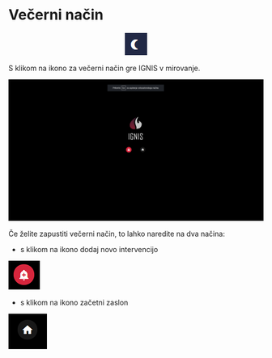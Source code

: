 # Večerni način

<div align="center"><img src="../.gitbook/assets/IGNIS_vecerni_nacin.PNG" alt="Ikona za večerni način."></div>

S klikom na ikono za večerni način gre IGNIS v mirovanje.

![](../.gitbook/assets/IGNIS_Vecerni_nacin_zaslon.PNG)

Če želite zapustiti večerni način, to lahko naredite na dva načina:

* s klikom na ikono dodaj novo intervencijo

![](../.gitbook/assets/IGNIS_Vecerni_nacin_nova_intervencija.PNG)

* s klikom na ikono začetni zaslon

![](../.gitbook/assets/IGNIS_Vecerni_nacin_nova_zacetni_zaslon.PNG)


